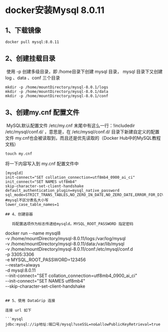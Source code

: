 # docker安装Mysql 8.0.11

## 1、下载镜像

```shell
docker pull mysql:8.0.11
```

## 2、创建挂载目录

​	使用 -p 创建多级目录，即  /home目录下创建 mysql 目录， mysql 目录下又创建 log 、data 、conf 三个目录

```shell
mkdir -p /home/mountDirectory/mysql-8.0.1/logs
mkdir -p /home/mountDirectory/mysql-8.0.1/data
mkdir -p /home/mountDirectory/mysql-8.0.1/conf
```

## 3、创建my.cnf 配置文件

​	MySQL默认配置文件 /etc/my.cnf 末尾中有这么一行：!includedir /etc/mysql/conf.d/ ，意思是，在 /etc/mysql/conf.d/ 目录下新建自定义的配置文件 my.cnf也会被读取到，而且还是优先读取的（Docker Hub中的MySQL教程文档）

```shell
touch my.cnf
```

将一下内容写入到 my.cnf 配置文件中

```shell
[mysqld]
init-connect="SET collation_connection=utf8mb4_0900_ai_ci"
init_connect="SET NAMES utf8mb4"
skip-character-set-client-handshake
default_authentication_plugin=mysql_native_password
sql_mode=STRICT_TRANS_TABLES,NO_ZERO_IN_DATE,NO_ZERO_DATE,ERROR_FOR_DIVISION_BY_ZERO,NO_ENGINE_SUBSTITUTION
#mysql不区分表名大小写
lower_case_table_names=1

## 4、创建容器

​	将配置选项作为标志传递给mysqld，MYSQL_ROOT_PASSWORD 指定密码

```
docker run --name mysql8 \
-v /home/mountDirectory/mysql-8.0.11/logs:/var/log/mysql \
-v /home/mountDirectory/mysql-8.0.11/data:/var/lib/mysql \
-v /home/mountDirectory/mysql-8.0.11/conf:/etc/mysql/conf.d \
-p 3305:3306 \
-e MYSQL_ROOT_PASSWORD=123456 \
--restart=always \
-d mysql:8.0.11 \
--init-connect="SET collation_connection=utf8mb4_0900_ai_ci" \
--init-connect="SET NAMES utf8mb4" \
--skip-character-set-client-handshake
```

## 5、使用 DataGrip 连接

连接 url 如下

```mysql
jdbc:mysql://ip地址:端口号/mysql?useSSL=no&allowPublicKeyRetrieval=true
```

